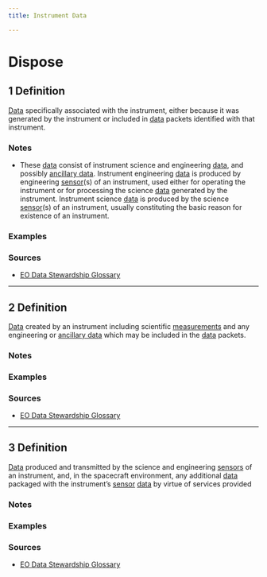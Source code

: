 ```yaml
---
title: Instrument Data

---
```


# Dispose

## 1 Definition

[Data](../data) specifically associated with the instrument, either because it was generated by the instrument or included in [data](../data) packets identified with that instrument. 

### Notes
- These [data](../data) consist of instrument science and engineering [data](../data), and possibly [ancillary data](../ancillary_data). Instrument engineering [data](../data) is produced by engineering [sensor](../sensor)(s) of an instrument, used either for operating the instrument or for processing the science [data](../data) generated by the instrument. Instrument science [data](../data) is produced by the science [sensor](../sensor)(s) of an instrument, usually constituting the basic reason for existence of an instrument.

### Examples 

### Sources 
- [EO Data Stewardship Glossary](https://ceos.org/document_management/Working_Groups/WGISS/Interest_Groups/Data_Stewardship/White_Papers/EO-DataStewardshipGlossary.pdf)

___

## 2 Definition

[Data](../data) created by an instrument including scientific [measurements](../measurement) and any engineering or [ancillary data](../ancillary_data) which may be included in the [data](../data) packets.

### Notes

### Examples 

### Sources 
- [EO Data Stewardship Glossary](https://ceos.org/document_management/Working_Groups/WGISS/Interest_Groups/Data_Stewardship/White_Papers/EO-DataStewardshipGlossary.pdf)
___
## 3 Definition

[Data](../data) produced and transmitted by the science and engineering [sensors](../sensor) of an instrument, and, in the spacecraft environment, any additional [data](../data) packaged with the instrument’s [sensor](../sensor) [data](../data) by virtue of services provided

### Notes

### Examples 

### Sources 
- [EO Data Stewardship Glossary](https://ceos.org/document_management/Working_Groups/WGISS/Interest_Groups/Data_Stewardship/White_Papers/EO-DataStewardshipGlossary.pdf)
